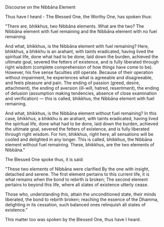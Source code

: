 Discourse on the Nibbāna Element

Thus have I heard - The Blessed One, the Worthy One, has spoken thus:

"There are, bhikkhus, two Nibbāna elements. What are the two? The Nibbāna element with fuel remaining and the Nibbāna element with no fuel remaining.

And what, bhikkhus, is the Nibbāna element with fuel remaining? Here, bhikkhus, a bhikkhu is an arahant, with taints eradicated, having lived the spiritual life, done what had to be done, laid down the burden, achieved the ultimate goal, severed the fetters of existence, and is fully liberated through right wisdom (complete comprehension of how things have come to be). However, his five sense faculties still operate. Because of their operation without impairment, he experiences what is agreeable and disagreeable, and feels pleasure and pain. The ending of passion (greed, desire, attachment), the ending of aversion (ill-will, hatred, resentment), the ending of delusion (assumption making tendencies, absence of close examination and verification) — this is called, bhikkhus, the Nibbāna element with fuel remaining.

And what, bhikkhus, is the Nibbāna element without fuel remaining? In this case, bhikkhus, a bhikkhu is an arahant, with taints eradicated, having lived the spiritual life, done what had to be done, laid down the burden, achieved the ultimate goal, severed the fetters of existence, and is fully liberated through right wisdom. For him, bhikkhus, right here, all sensations will be cooled and delighted in any longer. This is called, bhikkhus, the Nibbāna element without fuel remaining. These, bhikkhus, are the two elements of Nibbāna."

The Blessed One spoke thus, it is said:

"These two elements of Nibbāna were clarified
By the one with insight, detached and serene.
The first element pertains to this current life,
it is what remains when the bond to rebirth is broken;
The second element pertains to beyond this life,
where all states of existence utterly cease.

Those who, understanding this, attain the unconditioned state,
their minds liberated, the bond to rebirth broken;
reaching the essence of the Dhamma, delighting in its cessation,
such balanced ones relinquish all states of existence."

This matter too was spoken by the Blessed One, thus have I heard.